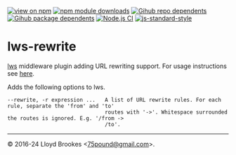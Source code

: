 [![view on npm](https://badgen.net/npm/v/lws-rewrite)](https://www.npmjs.org/package/lws-rewrite)
[![npm module downloads](https://badgen.net/npm/dt/lws-rewrite)](https://www.npmjs.org/package/lws-rewrite)
[![Gihub repo dependents](https://badgen.net/github/dependents-repo/lwsjs/rewrite)](https://github.com/lwsjs/rewrite/network/dependents?dependent_type=REPOSITORY)
[![Gihub package dependents](https://badgen.net/github/dependents-pkg/lwsjs/rewrite)](https://github.com/lwsjs/rewrite/network/dependents?dependent_type=PACKAGE)
[![Node.js CI](https://github.com/lwsjs/rewrite/actions/workflows/node.js.yml/badge.svg)](https://github.com/lwsjs/rewrite/actions/workflows/node.js.yml)
[![js-standard-style](https://img.shields.io/badge/code%20style-standard-brightgreen.svg)](https://github.com/feross/standard)

# lws-rewrite

[lws](https://github.com/lwsjs/lws) middleware plugin adding URL rewriting support. For usage instructions see [here](https://github.com/lwsjs/local-web-server/wiki/How-to-rewrite-URLs-to-local-or-remote-destinations).

Adds the following options to lws.

```
--rewrite, -r expression ...   A list of URL rewrite rules. For each rule, separate the 'from' and 'to'
                               routes with '->'. Whitespace surrounded the routes is ignored. E.g. '/from ->
                               /to'.
```

* * *

&copy; 2016-24 Lloyd Brookes \<75pound@gmail.com\>.
